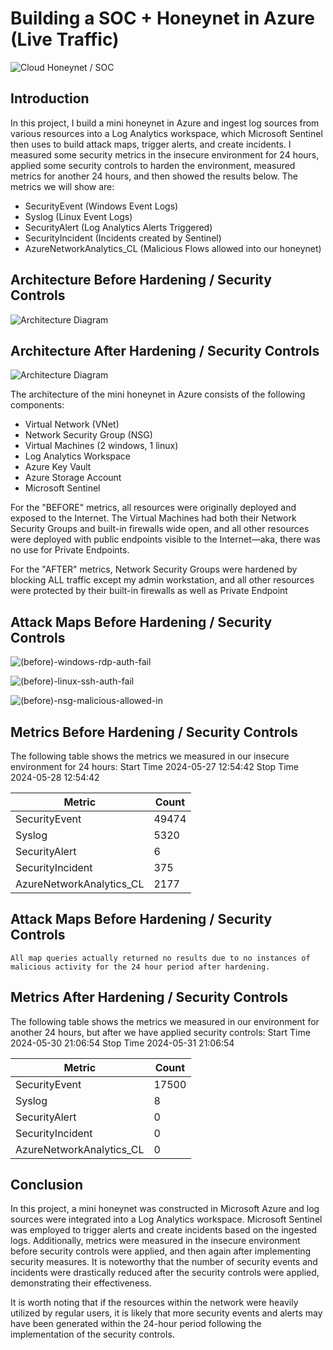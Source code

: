 # Building a SOC + Honeynet in Azure (Live Traffic)
![Cloud Honeynet / SOC](https://i.imgur.com/ZWxe03e.jpg)

## Introduction

In this project, I build a mini honeynet in Azure and ingest log sources from various resources into a Log Analytics workspace, which Microsoft Sentinel then uses to build attack maps, trigger alerts, and create incidents. I measured some security metrics in the insecure environment for 24 hours, applied some security controls to harden the environment, measured metrics for another 24 hours, and then showed the results below. The metrics we will show are:

- SecurityEvent (Windows Event Logs)
- Syslog (Linux Event Logs)
- SecurityAlert (Log Analytics Alerts Triggered)
- SecurityIncident (Incidents created by Sentinel)
- AzureNetworkAnalytics_CL (Malicious Flows allowed into our honeynet)

## Architecture Before Hardening / Security Controls
![Architecture Diagram](https://i.imgur.com/aBDwnKb.jpg)

## Architecture After Hardening / Security Controls
![Architecture Diagram](https://i.imgur.com/YQNa9Pp.jpg)

The architecture of the mini honeynet in Azure consists of the following components:

- Virtual Network (VNet)
- Network Security Group (NSG)
- Virtual Machines (2 windows, 1 linux)
- Log Analytics Workspace
- Azure Key Vault
- Azure Storage Account
- Microsoft Sentinel

For the "BEFORE" metrics, all resources were originally deployed and exposed to the Internet. The Virtual Machines had both their Network Security Groups and built-in firewalls wide open, and all other resources were deployed with public endpoints visible to the Internet—aka, there was no use for Private Endpoints.

For the "AFTER" metrics, Network Security Groups were hardened by blocking ALL traffic except my admin workstation, and all other resources were protected by their built-in firewalls as well as Private Endpoint

## Attack Maps Before Hardening / Security Controls
![(before)-windows-rdp-auth-fail](https://github.com/molson20/Azure-SOC/assets/145723812/4957e225-7c79-48ac-865b-82d12cbf4b56)

![(before)-linux-ssh-auth-fail](https://github.com/molson20/Azure-SOC/assets/145723812/efc1fc47-757b-4bbd-b945-852d73fd8d95)

![(before)-nsg-malicious-allowed-in](https://github.com/molson20/Azure-SOC/assets/145723812/a13274f4-e567-4351-99ea-21aee01de2ff)

## Metrics Before Hardening / Security Controls

The following table shows the metrics we measured in our insecure environment for 24 hours:
Start Time 2024-05-27 12:54:42
Stop Time 2024-05-28 12:54:42

| Metric                   | Count
| ------------------------ | -----
| SecurityEvent            | 49474
| Syslog                   | 5320
| SecurityAlert            | 6
| SecurityIncident         | 375
| AzureNetworkAnalytics_CL | 2177

## Attack Maps Before Hardening / Security Controls

```All map queries actually returned no results due to no instances of malicious activity for the 24 hour period after hardening.```

## Metrics After Hardening / Security Controls

The following table shows the metrics we measured in our environment for another 24 hours, but after we have applied security controls:
Start Time 2024-05-30 21:06:54
Stop Time	2024-05-31 21:06:54

| Metric                   | Count
| ------------------------ | -----
| SecurityEvent            | 17500
| Syslog                   | 8
| SecurityAlert            | 0
| SecurityIncident         | 0
| AzureNetworkAnalytics_CL | 0

## Conclusion

In this project, a mini honeynet was constructed in Microsoft Azure and log sources were integrated into a Log Analytics workspace. Microsoft Sentinel was employed to trigger alerts and create incidents based on the ingested logs. Additionally, metrics were measured in the insecure environment before security controls were applied, and then again after implementing security measures. It is noteworthy that the number of security events and incidents were drastically reduced after the security controls were applied, demonstrating their effectiveness.

It is worth noting that if the resources within the network were heavily utilized by regular users, it is likely that more security events and alerts may have been generated within the 24-hour period following the implementation of the security controls.
